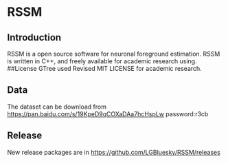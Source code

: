 # RSSM
## Introduction
RSSM is a open source software for neuronal foreground estimation. RSSM is written in C++, and freely available for academic research using. 
##License
GTree used Revised MIT LICENSE for academic research.

## Data
The dataset can be download from https://pan.baidu.com/s/19KpeD9qCOXaDAa7hcHspLw password:r3cb

## Release
New release packages are in https://github.com/LGBluesky/RSSM/releases
